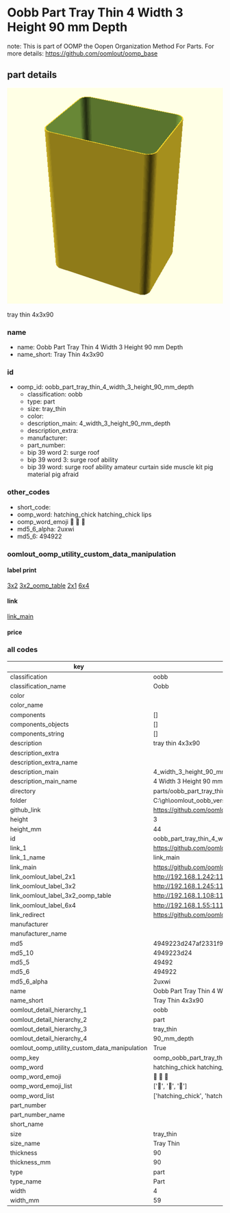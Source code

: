 # Oobb Part Tray Thin 4 Width 3 Height 90 mm Depth  

note: This is part of OOMP the Oopen Organization Method For Parts. For more details: https://github.com/oomlout/oomp_base

##  part details
  

[![](3dpr.png)](3dpr.png)

tray thin 4x3x90



### name
* name: Oobb Part Tray Thin 4 Width 3 Height 90 mm Depth
* name_short: Tray Thin 4x3x90 
### id
* oomp_id: oobb_part_tray_thin_4_width_3_height_90_mm_depth
  * classification: oobb
  * type: part
  * size: tray_thin
  * color: 
  * description_main: 4_width_3_height_90_mm_depth
  * description_extra: 
  * manufacturer: 
  * part_number: 
  * bip 39 word 2: surge roof
  * bip 39 word 3: surge roof ability
  * bip 39 word: surge roof ability amateur curtain side muscle kit pig material pig afraid

### other_codes
* short_code: 
* oomp_word: hatching_chick hatching_chick lips
* oomp_word_emoji :hatching_chick: :hatching_chick: :lips:
* md5_6_alpha: 2uxwi
* md5_6: 494922






### oomlout_oomp_utility_custom_data_manipulation
#### label print
[3x2](http://192.168.1.245:1112/?label=oomp%202uxwi)
[3x2_oomp_table](http://192.168.1.108:1112/?label=oomp%202uxwi)
[2x1](http://192.168.1.242:1112/?label=oomp%202uxwi)
[6x4](http://192.168.1.55:1112/?label=oomp%202uxwi)    

#### link

[link_main](https://github.com/oomlout/oomlout_oobb_version_4_generated_parts/tree/main/navigation_oomp/oobb/part/tray_thin/4_width_3_height_90_mm_depth/part)                              

#### price







### all codes 
| key | value |  
| --- | --- |  
| classification | oobb |  
| classification_name | Oobb |  
| color |  |  
| color_name |  |  
| components | [] |  
| components_objects | [] |  
| components_string | [] |  
| description | tray thin 4x3x90 |  
| description_extra |  |  
| description_extra_name |  |  
| description_main | 4_width_3_height_90_mm_depth |  
| description_main_name | 4 Width 3 Height 90 mm Depth |  
| directory | parts/oobb_part_tray_thin_4_width_3_height_90_mm_depth |  
| folder | C:\gh\oomlout_oobb_version_4_generated_parts\parts\oobb_part_tray_thin_4_width_3_height_90_mm_depth |  
| github_link | https://github.com/oomlout/oomlout_oomp_part_src/tree/main/parts/oobb_part_tray_thin_4_width_3_height_90_mm_depth |  
| height | 3 |  
| height_mm | 44 |  
| id | oobb_part_tray_thin_4_width_3_height_90_mm_depth |  
| link_1 | https://github.com/oomlout/oomlout_oobb_version_4_generated_parts/tree/main/navigation_oomp/oobb/part/tray_thin/4_width_3_height_90_mm_depth/part |  
| link_1_name | link_main |  
| link_main | https://github.com/oomlout/oomlout_oobb_version_4_generated_parts/tree/main/navigation_oomp/oobb/part/tray_thin/4_width_3_height_90_mm_depth/part |  
| link_oomlout_label_2x1 | http://192.168.1.242:1112/?label=oomp%202uxwi |  
| link_oomlout_label_3x2 | http://192.168.1.245:1112/?label=oomp%202uxwi |  
| link_oomlout_label_3x2_oomp_table | http://192.168.1.108:1112/?label=oomp%202uxwi |  
| link_oomlout_label_6x4 | http://192.168.1.55:1112/?label=oomp%202uxwi |  
| link_redirect | https://github.com/oomlout/oomlout_oobb_version_4_generated_parts/tree/main/parts/oobb_tray_thin_04_03_90 |  
| manufacturer |  |  
| manufacturer_name |  |  
| md5 | 4949223d247af2331f9b107a006eeed2 |  
| md5_10 | 4949223d24 |  
| md5_5 | 49492 |  
| md5_6 | 494922 |  
| md5_6_alpha | 2uxwi |  
| name | Oobb Part Tray Thin 4 Width 3 Height 90 mm Depth |  
| name_short | Tray Thin 4x3x90  |  
| oomlout_detail_hierarchy_1 | oobb |  
| oomlout_detail_hierarchy_2 | part |  
| oomlout_detail_hierarchy_3 | tray_thin |  
| oomlout_detail_hierarchy_4 | 90_mm_depth |  
| oomlout_oomp_utility_custom_data_manipulation | True |  
| oomp_key | oomp_oobb_part_tray_thin_4_width_3_height_90_mm_depth |  
| oomp_word | hatching_chick hatching_chick lips |  
| oomp_word_emoji | :hatching_chick: :hatching_chick: :lips: |  
| oomp_word_emoji_list | [':hatching_chick:', ':hatching_chick:', ':lips:'] |  
| oomp_word_list | ['hatching_chick', 'hatching_chick', 'lips'] |  
| part_number |  |  
| part_number_name |  |  
| short_name |  |  
| size | tray_thin |  
| size_name | Tray Thin |  
| thickness | 90 |  
| thickness_mm | 90 |  
| type | part |  
| type_name | Part |  
| width | 4 |  
| width_mm | 59 |  
